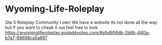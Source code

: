 # Wyoming-Life-Roleplay
Gta 5 Roleplay Community I own
We have a website its not done all the way but if you want to cheak it out feel free to look https://wyomingliferoleplay.godaddysites.com/#a5d906db-2b6b-440a-b7a7-68698ca5a897
